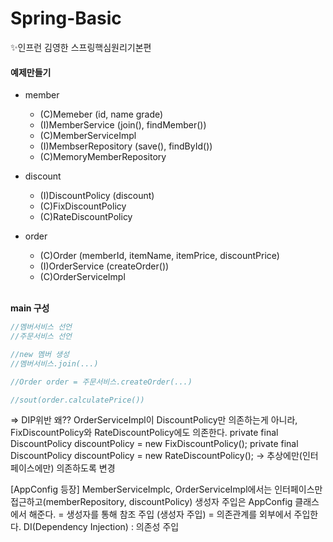 # Spring-Basic
:sparkles:인프런 김영한 스프링핵심원리기본편

#### 예제만들기
- member
	- (C)Memeber (id, name grade)
	- (I)MemberService (join(), findMember())
	- (C)MemberServiceImpl
	- (I)MembserRepository (save(), findById())
	- (C)MemoryMemberRepository

- discount
	- (I)DiscountPolicy (discount)
	- (C)FixDiscountPolicy
	- (C)RateDiscountPolicy

- order
	- (C)Order (memberId, itemName, itemPrice, discountPrice)
	- (I)OrderService (createOrder())
	- (C)OrderServiceImpl
	<br/>
**main 구성**
```c
//멤버서비스 선언
//주문서비스 선언

//new 멤버 생성
//멤버서비스.join(...)

//Order order = 주문서비스.createOrder(...)

//sout(order.calculatePrice())
```

=> DIP위반 왜?? OrderServiceImpl이 DiscountPolicy만 의존하는게 아니라, FixDiscountPolicy와 RateDiscountPolicy에도 의존한다. 
	private final DiscountPolicy discountPolicy = new FixDiscountPolicy();
    private final DiscountPolicy discountPolicy = new RateDiscountPolicy();
	-> 추상에만(인터페이스에만) 의존하도록 변경
	
	
[AppConfig 등장]
MemberServiceImplc, OrderServiceImpl에서는 인터페이스만 접근하고(memberRepository, discountPolicy) 생성자 주입은 AppConfig 클래스에서 해준다. 
 = 생성자를 통해 참조 주입 (생성자 주입)
 = 의존관계를 외부에서 주입한다. DI(Dependency Injection) : 의존성 주입
 

